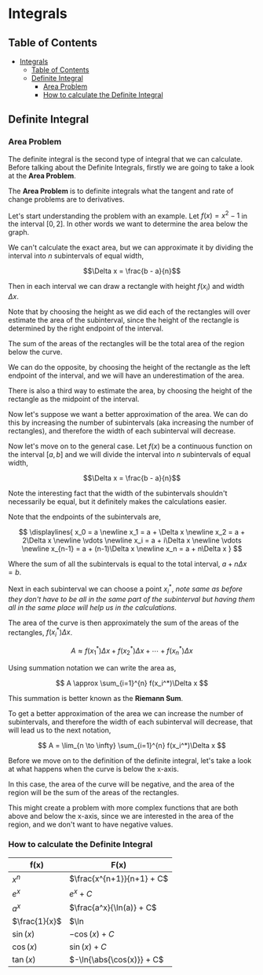 # Integrals 

## Table of Contents

- [Integrals](#integrals)
  - [Table of Contents](#table-of-contents)
  - [Definite Integral](#definite-integral)
    - [Area Problem](#area-problem)
    - [How to calculate the Definite Integral](#how-to-calculate-the-definite-integral)

## Definite Integral

### Area Problem

The definite integral is the second type of integral that we can calculate. Before talking about the Definite Integrals, firstly we are going to take a look at the **Area Problem**.

The **Area Problem** is to definite integrals what the tangent and rate of change problems are to derivatives.

Let's start understanding the problem with an example.
Let $f(x) = x^2 - 1$ in the interval $[0, 2]$. In other words we want to determine the area below the graph.

We can't calculate the exact area, but we can approximate it by dividing the interval into $n$ subintervals of equal width,

$$\Delta x = \frac{b - a}{n}$$

Then in each interval we can draw a rectangle with height $f(x_i)$ and width $\Delta x$.

Note that by choosing the height as we did each of the rectangles will over estimate the area of the subinterval, since the height of the rectangle is determined by the right endpoint of the interval.

The sum of the areas of the rectangles will be the total area of the region below the curve.

We can do the opposite, by choosing the height of the rectangle as the left endpoint of the interval, and we will have an underestimation of the area.

There is also a third way to estimate the area, by choosing the height of the rectangle as the midpoint of the interval.

Now let's suppose we want a better approximation of the area. We can do this by increasing the number of subintervals (aka increasing the number of rectangles), and therefore the width of each subinterval will decrease.

Now let's move on to the general case. Let $f(x)$ be a continuous function on the interval $[a, b]$ and we will divide the interval into $n$ subintervals of equal width, 

$$\Delta x = \frac{b - a}{n}$$

Note the interesting fact that the width of the subintervals shouldn't necessarily be equal, but it definitely makes the calculations easier.

Note that the endpoints of the subintervals are,

$$
\displaylines{
    x_0 = a \newline
    x_1 = a + \Delta x \newline
    x_2 = a + 2\Delta x \newline
    \vdots \newline
    x_i = a + i\Delta x \newline
    \vdots \newline
    x_{n-1} = a + (n-1)\Delta x \newline
    x_n = a + n\Delta x
}
$$

Where the sum of all the subintervals is equal to the total interval, $a + n\Delta x = b$.

Next in each subinterval we can choose a point $x_i^*$, *note same as before they don't have to be all in the same part of the subinterval but having them all in the same place will help us in the calculations*.

The area of the curve is then approximately the sum of the areas of the rectangles, $f(x_i^*)\Delta x$.

$$ A \approx f(x_1^{\ast})\Delta x + f(x_2^{\ast})\Delta x + \cdots + f(x_n^{\ast})\Delta x $$

Using summation notation we can write the area as,

$$ A \approx \sum_{i=1}^{n} f(x_i^*)\Delta x $$

This summation is better known as the **Riemann Sum**.

To get a better approximation of the area we can increase the number of subintervals, and therefore the width of each subinterval will decrease, that will lead us to the next notation,

$$ A = \lim_{n \to \infty} \sum_{i=1}^{n} f(x_i^*)\Delta x $$

Before we move on to the definition of the definite integral, let's take a look at what happens when the curve is below the x-axis.

In this case, the area of the curve will be negative, and the area of the region will be the sum of the areas of the rectangles.

This might create a problem with more complex functions that are both above and below the x-axis, since we are interested in the area of the region, and we don't want to have negative values.

### How to calculate the Definite Integral

| f(x) | F(x) |
|------|------|
| $x^n$ | $\frac{x^{n+1}}{n+1} + C$ |
| $e^x$ | $e^x + C$ |
| $a^x$ | $\frac{a^x}{\ln(a)} + C$ |
| $\frac{1}{x}$ | $\ln|x| + C$ |
| $\sin(x)$ | $-\cos(x) + C$ |
| $\cos(x)$ | $\sin(x) + C$ |
| $\tan(x)$ | $-\ln{\abs{\cos(x)}} + C$ |